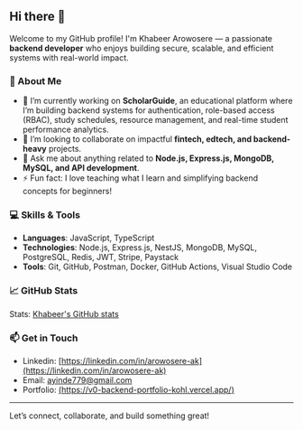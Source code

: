 ## Hi there 👋

Welcome to my GitHub profile! I'm Khabeer Arowosere — a passionate **backend developer** who enjoys building secure, scalable, and efficient systems with real-world impact.

### 🚀 About Me
- 🔭 I’m currently working on **ScholarGuide**, an educational platform where I’m building backend systems for authentication, role-based access (RBAC), study schedules, resource management, and real-time student performance analytics.
- 👯 I’m looking to collaborate on impactful **fintech, edtech, and backend-heavy** projects.
- 💬 Ask me about anything related to **Node.js, Express.js, MongoDB, MySQL, and API development**.
- ⚡ Fun fact: I love teaching what I learn and simplifying backend concepts for beginners!

### 💻 Skills & Tools
- **Languages**: JavaScript, TypeScript
- **Technologies**: Node.js, Express.js, NestJS, MongoDB, MySQL, PostgreSQL, Redis, JWT, Stripe, Paystack
- **Tools**: Git, GitHub, Postman, Docker, GitHub Actions, Visual Studio Code

### 📈 GitHub Stats
Stats: [Khabeer's GitHub stats](https://github-readme-stats.vercel.app/api?username=maxim-ld&show_icons=true&theme=radical)

### 📫 Get in Touch
- Linkedin: [https://linkedin.com/in/arowosere-ak](https://linkedin.com/in/arowosere-ak)
- Email: [ayinde779@gmail.com](mailto:ayinde779@gmail.com)
- Portfolio: [(https://v0-backend-portfolio-kohl.vercel.app/)](https://v0-backend-portfolio-kohl.vercel.app/)

---

Let’s connect, collaborate, and build something great!
